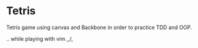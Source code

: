 # Tetris

Tetris game using canvas and Backbone in order to practice TDD and OOP.

.. while playing with vim \,,/,

